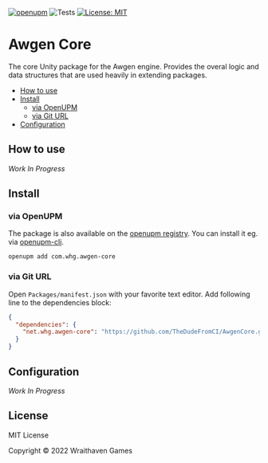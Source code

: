 [![openupm](https://img.shields.io/npm/v/net.whg.awgen-core?label=openupm&registry_uri=https://package.openupm.com)](https://openupm.com/packages/net.whg.awgen-core/)
![Tests](https://github.com/whg/awgen-core/workflows/Tests/badge.svg)
[![License: MIT](https://img.shields.io/badge/License-MIT-green.svg)](https://opensource.org/licenses/MIT)

# Awgen Core

The core Unity package for the Awgen engine. Provides the overal logic and data structures that are used heavily in extending packages.

- [How to use](#how-to-use)
- [Install](#install)
  - [via OpenUPM](#via-openupm)
  - [via Git URL](#via-git-url)
- [Configuration](#configuration)

<!-- toc -->

## How to use

*Work In Progress*

## Install

### via OpenUPM

The package is also available on the [openupm registry](https://openupm.com/packages/com.whg.awgen-core). You can install it eg. via [openupm-cli](https://github.com/openupm/openupm-cli).

```
openupm add com.whg.awgen-core
```

### via Git URL

Open `Packages/manifest.json` with your favorite text editor. Add following line to the dependencies block:
```json
{
  "dependencies": {
    "net.whg.awgen-core": "https://github.com/TheDudeFromCI/AwgenCore.git"
  }
}
```

## Configuration

*Work In Progress*

## License

MIT License

Copyright © 2022 Wraithaven Games

